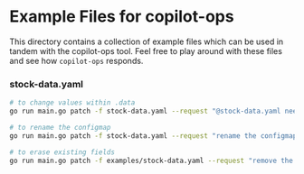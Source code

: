 # Example Files for copilot-ops

This directory contains a collection of example files which can be used in tandem
with the copilot-ops tool.
Feel free to play around with these files and see how `copilot-ops` responds.

### stock-data.yaml 


```sh
# to change values within .data
go run main.go patch -f stock-data.yaml --request "@stock-data.yaml needs an additional field to hold 50000 units of AMC stock"

# to rename the configmap
go run main.go patch -f stock-data.yaml --request "rename the configmap to 'stock-holdings'"

# to erase existing fields
go run main.go patch -f examples/stock-data.yaml --request "remove the existing data fields in @stock-data.yaml"
```
<!--  -->